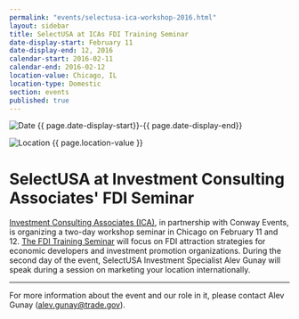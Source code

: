 ```yaml
---
permalink: "events/selectusa-ica-workshop-2016.html"
layout: sidebar
title: SelectUSA at ICAs FDI Training Seminar
date-display-start: February 11
date-display-end: 12, 2016
calendar-start: 2016-02-11
calendar-end: 2016-02-12
location-value: Chicago, IL
location-type: Domestic
section: events
published: true
---
```


![Date](https://google.github.io/material-design-icons/action/svg/design/ic_event_24px.svg "Date") {{ page.date-display-start}}-{{ page.date-display-end}}

![Location](http://google.github.io/material-design-icons/social/svg/design/ic_location_city_24px.svg "Location") {{ page.location-value }}

# SelectUSA at Investment Consulting Associates' FDI Seminar

[Investment Consulting Associates (ICA)](http://www.ic-associates.com/), in partnership with Conway Events, is organizing a two-day workshop seminar in Chicago on February 11 and 12. [The FDI Training Seminar](http://www.ic-associates.com/images/stories/Chicago%20Programme%20091215.pdf) will focus on FDI attraction strategies for economic developers and investment promotion organizations. During the second day of the event, SelectUSA Investment Specialist Alev Gunay will speak during a session on marketing your location internationally.

---

For more information about the event and our role in it, please contact Alev Gunay ([alev.gunay@trade.gov](#)).
